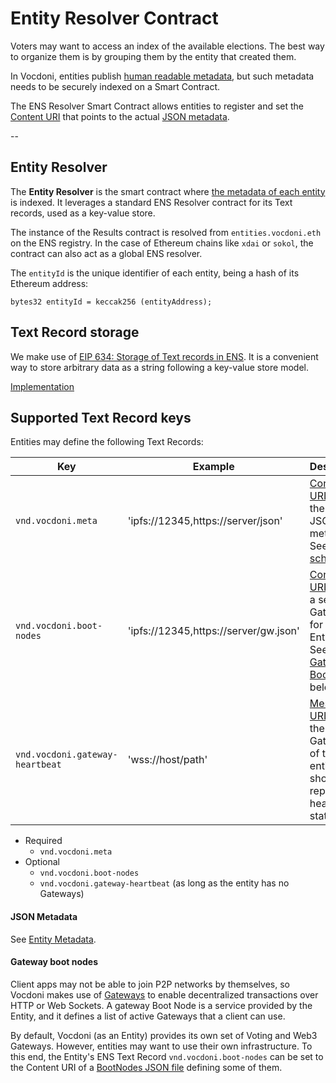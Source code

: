 # Entity Resolver Contract

Voters may want to access an index of the available elections. The best way to organize them is by grouping them by the entity that created them.

In Vocdoni, entities publish [human readable metadata](/architecture/data-schemes/entity-metadata), but such metadata needs to be securely indexed on a Smart Contract.

The ENS Resolver Smart Contract allows entities to register and set the [Content URI](/architecture/protocol/data-origins.html#content-uri) that points to the actual [JSON metadata](/architecture/data-schemes/entity-metadata).

--

## Entity Resolver

The **Entity Resolver** is the smart contract where [the metadata of each entity](/architecture/data-schemes/entity-metadata) is indexed. It leverages a standard ENS Resolver contract for its Text records, used as a key-value store.

The instance of the Results contract is resolved from `entities.vocdoni.eth` on the ENS registry. In the case of Ethereum chains like `xdai` or `sokol`, the contract can also act as a global ENS resolver. 

The `entityId` is the unique identifier of each entity, being a hash of its Ethereum address:

```solidity
bytes32 entityId = keccak256 (entityAddress);
```

## Text Record storage

We make use of [EIP 634: Storage of Text records in ENS](https://eips.ethereum.org/EIPS/eip-634). It is a convenient way to store arbitrary data as a string following a key-value store model.

[Implementation](https://github.com/vocdoni/dvote-solidity/blob/master/contracts/profiles/TextResolver.sol)
  
## Supported Text Record keys

Entities may define the following Text Records:

| Key                                 | Example                                                       | Description                                                                                                           |
| ----------------------------------- | ------------------------------------------------------------- | --------------------------------------------------------------------------------------------------------------------- |
| `vnd.vocdoni.meta`                  | 'ipfs://12345,https://server/json'                                    | [Content URI](/architecture/protocol/data-origins.html#content-uri) to fetch the Entity's JSON metadata. <br/>See [JSON schema](#meta). |
| `vnd.vocdoni.boot-nodes`            | 'ipfs://12345,https://server/gw.json'                                 | [Content URI](/architecture/protocol/data-origins.html#content-uri) to fetch a set of Gateways for the Entity. <br/>See [Gateway Boot Nodes](#gateway-boot-nodes) below. |
| `vnd.vocdoni.gateway-heartbeat`     | 'wss://host/path'                                      | [Messaging URI](/architecture/protocol/data-origins.html#messaging-uri) where the Gateways of the entity should report their health status. |

- Required
  - `vnd.vocdoni.meta`
- Optional
  - `vnd.vocdoni.boot-nodes`
  - `vnd.vocdoni.gateway-heartbeat`  (as long as the entity has no Gateways)

#### JSON Metadata

See [Entity Metadata](/architecture/data-schemes/entity-metadata.html#json-schema).

#### Gateway boot nodes

Client apps may not be able to join P2P networks by themselves, so Vocdoni makes use of [Gateways](/architecture/services/gateway) to enable decentralized transactions over HTTP or Web Sockets. A gateway Boot Node is a service provided by the Entity, and it defines a list of active Gateways that a client can use.

By default, Vocdoni (as an Entity) provides its own set of Voting and Web3 Gateways. However, entities may want to use their own infrastructure. To this end, the Entity's ENS Text Record `vnd.vocdoni.boot-nodes` can be set to the Content URI of a [BootNodes JSON file](/architecture/services/bootnode) defining some of them.


